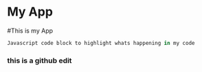 My App
=====

#This is my App

```javascript
Javascript code block to highlight whats happening in my code
```

### this is a github edit
